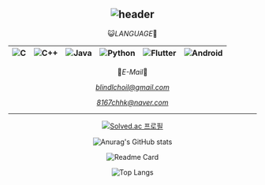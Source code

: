 <div align="center">
  
## ![header](https://capsule-render.vercel.app/api?color=gradient&customColorList=0,2,4,5,30&text=CHOI_HYUK)



😺*LANGUAGE*🐶

| ![C](https://img.shields.io/badge/c-%2300599C.svg?style=for-the-badge&logo=c&logoColor=white&) | ![C++](https://img.shields.io/badge/c++-%2300599C.svg?style=for-the-badge&logo=c%2B%2B&logoColor=white&) | ![Java](https://img.shields.io/badge/java-%23ED8B00.svg?style=for-the-badge&logo=openjdk&logoColor=white&) | ![Python](https://img.shields.io/badge/python-3670A0?style=for-the-badge&logo=python&logoColor=ffdd54&) | ![Flutter](https://img.shields.io/badge/Flutter-02569B.svg?&style=for-the-badge&logo=Flutter&logoColor=white&)|![Android](https://img.shields.io/badge/Android-3DDC84.svg?&style=for-the-badge&logo=Android&logoColor=black&) |
|---|---|---|---|---|---| 


🍉*E-Mail*🍇

*blindlchoil@gmail.com*

*8167chhk@naver.com*

----


[![Solved.ac 프로필](http://mazassumnida.wtf/api/v2/generate_badge?boj=choi8167)](https://solved.ac/choi8167)


![Anurag's GitHub stats](https://github-readme-stats.vercel.app/api?username=choi-hyk&show_icons=true&theme=radical)

![Readme Card](https://github-readme-stats.vercel.app/api/pin/?username=choi-hyk&repo=Rhythmy)


![Top Langs](https://github-readme-stats.vercel.app/api/top-langs/?username=choi-hyk)

</div> 

